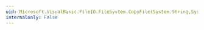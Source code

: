 ```yaml
---
uid: Microsoft.VisualBasic.FileIO.FileSystem.CopyFile(System.String,System.String,Microsoft.VisualBasic.FileIO.UIOption)
internalonly: False
---
```

